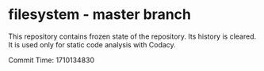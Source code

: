 # filesystem - master branch

This repository contains frozen state of the repository.
Its history is cleared. It is used only for static code
analysis with Codacy.

Commit Time: 1710134830